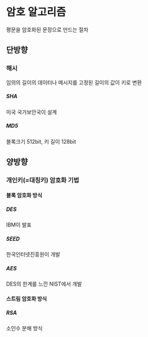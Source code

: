 # 암호 알고리즘

평문을 암호화된 문장으로 만드는 절차

## 단방향

### 해시

임의의 길이의 데이터나 메시지를 고정된 길이의 값이 키로 변환

##### SHA

미국 국가보안국이 설계

##### MD5

블록크기 512bit, 키 길이 128bit

## 양방향

### 개인키(=대칭키) 암호화 기법

#### 블록 암호화 방식

##### DES

IBM이 발표

##### SEED

한국인터넷진흥원이 개발

##### AES

DES의 한계를 느낀 NIST에서 개발

#### 스트림 암호화 방식

##### RSA

소인수 분해 방식
